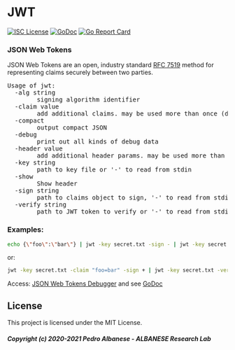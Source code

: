 # JWT
[![ISC License](http://img.shields.io/badge/license-ISC-blue.svg)](https://github.com/pedroalbanese/jwt/blob/master/LICENSE.md) 
[![GoDoc](https://godoc.org/github.com/pedroalbanese/jwt?status.png)](http://godoc.org/github.com/pedroalbanese/jwt)
[![Go Report Card](https://goreportcard.com/badge/github.com/pedroalbanese/jwt)](https://goreportcard.com/report/github.com/pedroalbanese/jwt)
### JSON Web Tokens
JSON Web Tokens are an open, industry standard [RFC 7519](https://datatracker.ietf.org/doc/html/rfc7519) method for representing claims securely between two parties.
<pre>Usage of jwt:
  -alg string
        signing algorithm identifier
  -claim value
        add additional claims. may be used more than once (default {})
  -compact
        output compact JSON
  -debug
        print out all kinds of debug data
  -header value
        add additional header params. may be used more than once (default {})
  -key string
        path to key file or '-' to read from stdin
  -show
        Show header
  -sign string
        path to claims object to sign, '-' to read from stdin
  -verify string
        path to JWT token to verify or '-' to read from stdin</pre>
        
### Examples:
```sh
echo {\"foo\":\"bar\"} | jwt -key secret.txt -sign - | jwt -key secret.txt -verify -
```
or:
```sh
jwt -key secret.txt -claim "foo=bar" -sign + | jwt -key secret.txt -verify -
```

Access: [JSON Web Tokens Debugger](https://jwt.io/) and see [GoDoc](https://pkg.go.dev/github.com/pedroalbanese/jwt?utm_source=godoc)  

## License

This project is licensed under the MIT License.

##### Copyright (c) 2020-2021 Pedro Albanese - ALBANESE Research Lab
